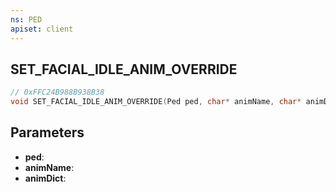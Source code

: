 ```yaml
---
ns: PED
apiset: client
---
```

## SET_FACIAL_IDLE_ANIM_OVERRIDE

```c
// 0xFFC24B988B938B38
void SET_FACIAL_IDLE_ANIM_OVERRIDE(Ped ped, char* animName, char* animDict);
```


## Parameters
* **ped**:
* **animName**:
* **animDict**:
